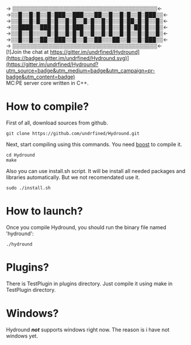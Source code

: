 -> ▒▒▒▒▒▒▒▒▒▒▒▒▒▒▒▒▒▒▒▒▒▒▒▒▒▒▒▒▒▒▒▒▒▒▒▒▒▒▒▒<-  
->▒▒█▒▒█▒█▒▒█▒███▒▒███▒▒▒██▒▒█▒▒█▒█▒▒█▒███▒▒<-  
->▒▒█▒▒█▒█▒▒█▒█▒▒█▒█▒▒█▒█▒▒█▒█▒▒█▒██▒█▒█▒▒█▒<-  
->▒▒████▒▒███▒█▒▒█▒███▒▒█▒▒█▒█▒▒█▒█▒██▒█▒▒█▒<-  
->▒▒█▒▒█▒▒▒▒█▒█▒▒█▒█▒█▒▒█▒▒█▒█▒▒█▒█▒▒█▒█▒▒█▒<-  
->▒▒█▒▒█▒▒██▒▒███▒▒█▒▒█▒▒██▒▒▒██▒▒█▒▒█▒███▒▒<-  
-> ▒▒▒▒▒▒▒▒▒▒▒▒▒▒▒▒▒▒▒▒▒▒▒▒▒▒▒▒▒▒▒▒▒▒▒▒▒▒▒▒<-  
[![Join the chat at https://gitter.im/undrfined/Hydround](https://badges.gitter.im/undrfined/Hydround.svg)](https://gitter.im/undrfined/Hydround?utm_source=badge&utm_medium=badge&utm_campaign=pr-badge&utm_content=badge)  
MC:PE server core written in C++.
# How to compile?
First of all, download sources from github.
```
git clone https://github.com/undrfined/Hydround.git
```
Next, start compiling using this commands. You need [boost](boost.org) to compile it.
```
cd Hydround
make
```
Also you can use install.sh script. It will be install all needed packages and libraries automatically. But we not recomendated use it.
```
sudo ./install.sh
```
# How to launch?
Once you compile Hydround, you should run the binary file named 'hydround':
```
./hydround
```
# Plugins?
There is TestPlugin in plugins directory. Just compile it using make in TestPlugin directory.
# Windows?
Hydround **_not_** supports windows right now. The reason is i have not windows yet.
